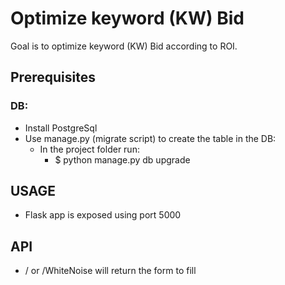 # Optimize keyword (KW) Bid

Goal is to optimize keyword (KW) Bid according to ROI.

## Prerequisites

### DB:
  * Install PostgreSql
  * Use manage.py (migrate script) to create the table in the DB:
     * In the project folder run:
       * $ python manage.py db upgrade

## USAGE
  * Flask app is exposed using port 5000

## API
  * / or /WhiteNoise will return the form to fill
